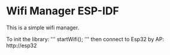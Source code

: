 Wifi Manager ESP-IDF
====================

This is a simple wifi manager.

To init the library:
'''
startWifi();
'''
then connect to Esp32 by AP:
http://esp32


